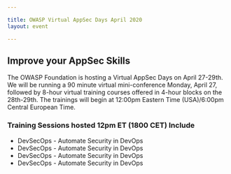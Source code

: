 ```yaml
---

title: OWASP Virtual AppSec Days April 2020
layout: event

---
```


<!-- rebuild 9-->

<!-- {{ site.data.event-details.pitch }} -->

## Improve your AppSec Skills

The OWASP Foundation is hosting a Virtual AppSec Days on April 27-29th. We will be running a 90 minute virtual mini-conference Monday, April 27, followed by 8-hour virtual training courses offered in 4-hour blocks on the 28th-29th. The trainings will begin at 12:00pm Eastern Time (USA)/6:00pm Central European Time.
     
### Training Sessions hosted 12pm ET (1800 CET) Include

- DevSecOps - Automate Security in DevOps
- DevSecOps - Automate Security in DevOps
- DevSecOps - Automate Security in DevOps
- DevSecOps - Automate Security in DevOps





